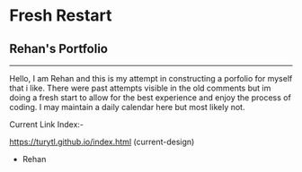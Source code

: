 # Fresh Restart

## Rehan's Portfolio
---

Hello, I am Rehan and this is my attempt in constructing a porfolio for myself that i like. There were past attempts visible in the old comments but im doing a fresh start to allow for the best experience and enjoy the process of coding. I may maintain a daily calendar here but most likely not.

Current Link Index:-

https://turytl.github.io/index.html (current-design)

- Rehan
